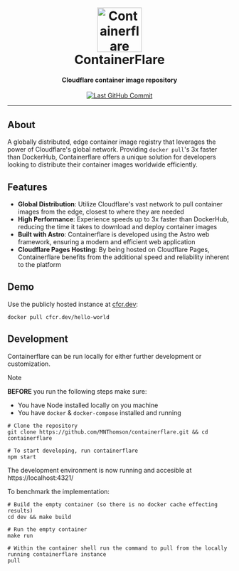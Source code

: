 <!-- markdownlint-disable MD033 MD013 -->
<h1 align="center">
    <a href="https://github.com/MNThomson/containerflare">
        <img src="src/public/favicon.svg" alt="Containerflare Logo" width="100">
    </a>
    <br>
        ContainerFlare
    <br>
</h1>
<h4 align="center">
    Cloudflare container image repository
</h4>
<p align="center">
    <a href="https://github.com/MNThomson/containerflare/commits">
        <img
            src="https://img.shields.io/github/last-commit/MNThomson/containerflare?style=for-the-badge"
            alt="Last GitHub Commit"
        >
    </a>
</p>
<!-- markdownlint-enable -->

---

<!-- markdownlint-disable-next-line MD002 -->

## About

A globally distributed, edge container image registry that leverages the power of Cloudflare's global network. Providing `docker pull`'s 3x faster than DockerHub, Containerflare offers a unique solution for developers looking to distribute their container images worldwide efficiently.

## Features

- **Global Distribution**: Utilize Cloudflare's vast network to pull container images from the edge, closest to where they are needed
- **High Performance**: Experience speeds up to 3x faster than DockerHub, reducing the time it takes to download and deploy container images
- **Built with Astro**: Containerflare is developed using the Astro web framework, ensuring a modern and efficient web application
- **Cloudflare Pages Hosting**: By being hosted on Cloudflare Pages, Containerflare benefits from the additional speed and reliability inherent to the platform

## Demo

Use the publicly hosted instance at [cfcr.dev](https://cfcr.dev):

```console
docker pull cfcr.dev/hello-world
```

## Development

Containerflare can be run locally for either further development or customization.

> [!NOTE]
> **BEFORE** you run the following steps make sure:
> - You have Node installed locally on you machine
> - You have `docker` & `docker-compose` installed and running

```shell
# Clone the repository
git clone https://github.com/MNThomson/containerflare.git && cd containerflare

# To start developing, run containerflare
npm start
```

The development environment is now running and accesible at https://localhost:4321/

To benchmark the implementation:

```shell
# Build the empty container (so there is no docker cache effecting results)
cd dev && make build

# Run the empty container
make run

# Within the container shell run the command to pull from the locally running containerflare instance
pull
```

